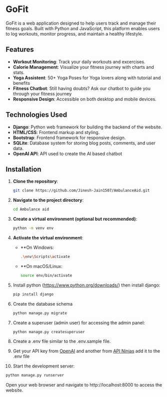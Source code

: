 # GoFit

GoFit is a web application designed to help users track and manage their fitness goals. Built with Python and JavaScript, this platform enables users to log workouts, monitor progress, and maintain a healthy lifestyle.

## Features

- **Workout Monitoring**: Track your daily workouts and excercises.
- **Calorie Management**: Visualize your fitness journey with charts and stats.
- **Yoga Assistent**: 50+ Yoga Poses for Yoga lovers along with tutorial and benefits
- **Fitness Chatbot**: Still having doubts? Ask our chatbot to guide you through your fitness journey
- **Responsive Design**: Accessible on both desktop and mobile devices.

## Technologies Used

- **Django**: Python web framework for building the backend of the website.
- **HTML/CSS**: Frontend markup and styling.
- **Bootstrap**: Frontend framework for responsive design.
- **SQLite**: Database system for storing blog posts, comments, and user data.
- **OpenAI API**: API used to create the AI based chatbot

## Installation

1. **Clone the repository**:
   ```bash
   git clone https://github.com/Jinesh-Jain1507/AmbulanceAid.git

2. **Navigate to the project directory**:
   ```bash
   cd Ambulance aid

3. **Create a virtual environment (optional but recommended)**:
   ```bash
   python -m venv env

4. **Activate the virtual environment**:

   - **On Windows:
     ```bash
     .\env\Scripts\activate
   - **On macOS/Linux:
     ```bash
     source env/bin/activate

5. Install python (https://www.python.org/downloads/) then install django:
   ```bash
   pip install django

6. Create the database schema
   ```bash
   python manage.py migrate

7. Create a superuser (admin user) for accessing the admin panel:
   ```bash
   python manage.py createsuperuser

8. Create a .env file similar to the .env.sample file.
9. Get your API key from [OpenAI](https://platform.openai.com/) and another from [API Ninjas](https://api-ninjas.com/api) add it to the .env file
10. Start the development server:
   ```bash
   python manage.py runserver
  ```
Open your web browser and navigate to http://localhost:8000 to access the website.
